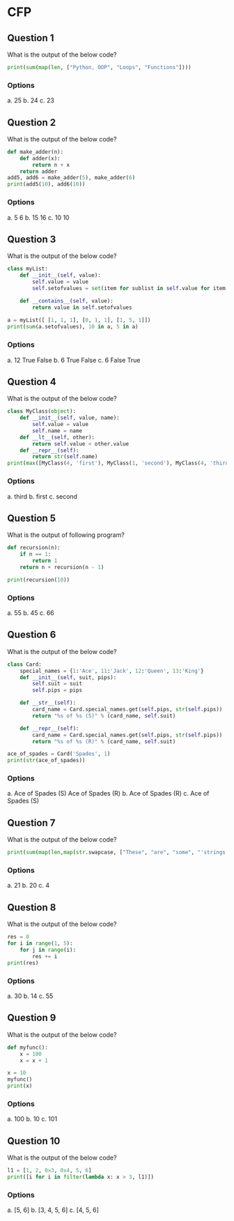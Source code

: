 # CFP

## Question 1
What is the output of the below code?
````python
print(sum(map(len, ["Python, OOP", "Loops", "Functions"])))
````
### Options
a. 25
b. 24
c. 23

## Question 2
What is the output of the below code?
````python
def make_adder(n):
    def adder(x):
        return n + x
    return adder
add5, add6 = make_adder(5), make_adder(6)
print(add5(10), add6(10))
````
### Options
a. 5 6
b. 15 16
c. 10 10

## Question 3
What is the output of the below code?
````python
class myList:
    def __init__(self, value):
        self.value = value
        self.setofvalues = set(item for sublist in self.value for item in sublist)

    def __contains__(self, value):
        return value in self.setofvalues
    
a = myList([ [1, 1, 1], [0, 1, 1], [1, 5, 1]])
print(sum(a.setofvalues), 10 in a, 5 in a)
````
### Options
a. 12 True False
b. 6 True False
c. 6 False True

## Question 4
What is the output of the below code?
````python
class MyClass(object):
    def __init__(self, value, name):
        self.value = value
        self.name = name
    def __lt__(self, other):
        return self.value < other.value
    def __repr__(self):
        return str(self.name)
print(max([MyClass(4, 'first'), MyClass(1, 'second'), MyClass(4, 'third')]))
````
### Options
a. third
b. first
c. second

## Question 5
What is the output of following program?
````python
def recursion(n):
    if n == 1:
        return 1
    return n + recursion(n - 1)

print(recursion(10))
````
### Options
a. 55
b. 45
c. 66

## Question 6
What is the output of the below code?
````python
class Card:
    special_names = {1:'Ace', 11:'Jack', 12:'Queen', 13:'King'}
    def __init__(self, suit, pips):
        self.suit = suit
        self.pips = pips

    def __str__(self):
        card_name = Card.special_names.get(self.pips, str(self.pips))
        return "%s of %s (S)" % (card_name, self.suit)

    def __repr__(self):
        card_name = Card.special_names.get(self.pips, str(self.pips))
        return "%s of %s (R)" % (card_name, self.suit)

ace_of_spades = Card('Spades', 1)
print(str(ace_of_spades))
````
### Options
a. Ace of Spades (S) Ace of Spades (R)
b. Ace of Spades (R)
c. Ace of Spades (S)

## Question 7
What is the output of the below code?
````python
print(sum(map(len,map(str.swapcase, ["These", "are", "some", "'strings'"]))))
````
### Options
a. 21
b. 20
c. 4

## Question 8
What is the output of the below code?
````python
res = 0
for i in range(1, 5): 
    for j in range(i): 
        res += i
print(res)
````
### Options
a. 30
b. 14
c. 55

## Question 9
What is the output of the below code?
````python
def myfunc():
    x = 100
    x = x + 1

x = 10
myfunc()
print(x)
````
### Options
a. 100
b. 10
c. 101

## Question 10
What is the output of the below code?
````python
l1 = [1, 2, 0x3, 0x4, 5, 6]
print([i for i in filter(lambda x: x > 3, l1)])
````
### Options
a. [5, 6]
b. [3, 4, 5, 6]
c. [4, 5, 6]

